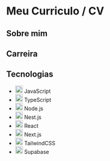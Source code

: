 # Meu Curriculo / CV

## Sobre mim

## Carreira

## Tecnologias
- <img width="20" src="https://raw.githubusercontent.com/marwin1991/profile-technology-icons/refs/heads/main/icons/javascript.png" alt="javascript" /> JavaScript
- <img width="20" src="https://raw.githubusercontent.com/marwin1991/profile-technology-icons/refs/heads/main/icons/typescript.png" alt="typescript" /> TypeScript
- <img width="20" src="https://raw.githubusercontent.com/marwin1991/profile-technology-icons/refs/heads/main/icons/node_js.png" alt="node_js" /> Node.js
- <img width="20" src="https://raw.githubusercontent.com/marwin1991/profile-technology-icons/refs/heads/main/icons/nest_js.png" alt="nest_js" /> Nest.js
- <img width="20" src="https://raw.githubusercontent.com/marwin1991/profile-technology-icons/refs/heads/main/icons/react.png" alt="react" /> React
- <img width="20" src="https://raw.githubusercontent.com/marwin1991/profile-technology-icons/refs/heads/main/icons/next_js.png" alt="next_js" /> Next.js
- <img width="20" src="https://raw.githubusercontent.com/marwin1991/profile-technology-icons/refs/heads/main/icons/tailwind_css.png" alt="tailwind_css"/> TailwindCSS
- <img width="20" src="https://raw.githubusercontent.com/marwin1991/profile-technology-icons/refs/heads/main/icons/supabase.png" alt="supabase" /> Supabase
